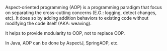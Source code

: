 Aspect-oriented programming (AOP) is a programming paradigm that focus on separating the cross-cutting concerns 
(E.G.: logging, detect changes, etc). It does so by adding addition behaviors to existing code without modifying the code itself (AKA: weaving).

It helps to provide modularity to OOP, not to replace OOP.

In Java, AOP can be done by AspectJ, SpringAOP, etc.